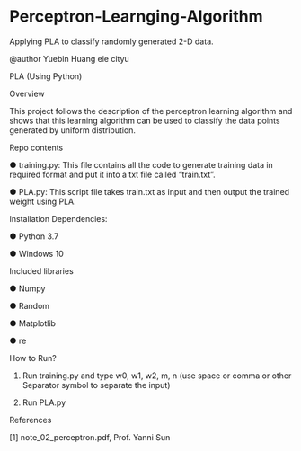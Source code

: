 # Perceptron-Learnging-Algorithm
Applying PLA to classify randomly generated 2-D data. 

@author Yuebin Huang eie cityu

PLA (Using Python)

Overview

This project follows the description of the perceptron learning algorithm and shows that this learning algorithm can be used to classify the data points generated by uniform distribution.

Repo contents

●	training.py: This file contains all the code to generate training data in required format and put it into a txt file called “train.txt”.

●	PLA.py: This script file takes train.txt as input and then output the trained weight using PLA.

Installation Dependencies:

●	Python 3.7

●	Windows 10

Included libraries

●	Numpy

●	Random

●	Matplotlib

●	re

How to Run?

1.	Run training.py and type w0, w1, w2, m, n (use space or comma or other Separator symbol to separate the input)

2.	Run PLA.py

References

[1] note_02_perceptron.pdf, Prof. Yanni Sun
